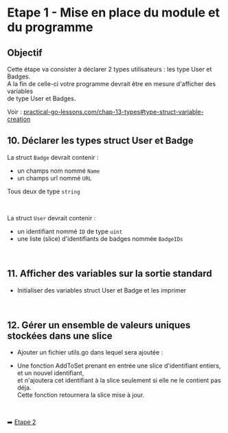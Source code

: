 
# Etape 1 - Mise en place du module et du programme

## Objectif

Cette étape va consister à déclarer 2 types utilisateurs : les type User et Badges.  
A la fin de celle-ci votre programme devrait être en mesure d'afficher des variables  
de type User et Badges.

Voir : [practical-go-lessons.com/chap-13-types#type-struct-variable-creation](https://www.practical-go-lessons.com/chap-13-types#type-struct-variable-creation)


## 10. Déclarer les types struct User et Badge

La struct `Badge` devrait contenir :  

* un champs nom nommé `Name`
* un champs url nommé `URL`  

Tous deux de type `string`

<br>

La struct `User` devrait contenir :  

* un identifiant nommé `ID` de type `uint`
* une liste (slice) d'identifiants de badges nommée `BadgeIDs`

<br>

## 11. Afficher des variables sur la sortie standard

* Initialiser des variables struct User et Badge et les imprimer

<br>

## 12. Gérer un ensemble de valeurs uniques stockées dans une slice

* Ajouter un fichier utils.go dans lequel sera ajoutée :

* Une fonction AddToSet prenant en entrée une slice d'identifiant entiers, et un nouvel identifiant,  
  et n'ajoutera cet identifiant à la slice seulement si elle ne le contient pas déja.  
  Cette fonction retournera la slice mise à jour.

<br>

➡️ [Etape 2](../etape_02/README.md)

